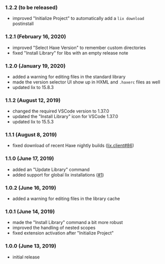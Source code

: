 ### 1.2.2 (to be released)

- improved "Initialize Project" to automatically add a `lix download` postinstall

### 1.2.1 (February 16, 2020)

- improved "Select Haxe Version" to remember custom directories
- fixed "Install Library" for libs with an empty release note

### 1.2.0 (January 19, 2020)

- added a warning for editing files in the standard library
- made the version selector UI show up in HXML and `.haxerc` files as well
- updated lix to 15.8.3

### 1.1.2 (August 12, 2019)

- changed the required VSCode version to 1.37.0
- updated the "Install Library" icon for VSCode 1.37.0
- updated lix to 15.5.3

### 1.1.1 (August 8, 2019)

- fixed download of recent Haxe nightly builds ([lix.client#86](https://github.com/lix-pm/lix.client/pull/86))

### 1.1.0 (June 17, 2019)

- added an "Update Library" command
- added support for global lix installations ([#1](https://github.com/lix-pm/lix.vscode/issues/1))

### 1.0.2 (June 16, 2019)

- added a warning for editing files in the library cache

### 1.0.1 (June 14, 2019)

- made the "Install Library" command a bit more robust
- improved the handling of nested scopes
- fixed extension activation after "Initialize Project"

### 1.0.0 (June 13, 2019)

- initial release

